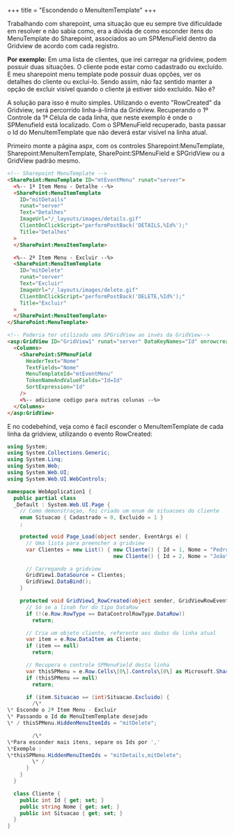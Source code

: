 +++
title = "Escondendo o MenuItemTemplate"
+++

Trabalhando com sharepoint, uma situação que eu sempre tive dificuldade em resolver e não sabia como, era a dúvida de como esconder itens do MenuTemplate do Sharepoint, associados ao um SPMenuField dentro da Gridview de acordo com cada registro.

**Por exemplo:**
Em uma lista de clientes, que irei carregar na gridview, podem possuir duas situações.
O cliente pode estar como cadastrado ou excluído.
E meu sharepoint menu template pode possuir duas opções, ver os detalhes do cliente ou excluí-lo.
Sendo assim, não faz sentido manter a opção de excluir visível quando o cliente já estiver sido excluído.
Não é?

A solução para isso é muito simples.
Utilizando o evento "RowCreated" da Gridview, será percorrido linha-à-linha da Gridview. Recuperando o 1º Controle da 1ª Célula de cada linha, que neste exemplo é onde o SPMenufield está localizado.
Com o SPMenuField recuperado, basta passar o Id do MenuItemTemplate que não deverá estar visível na linha atual.

Primeiro monte a página aspx, com os controles Sharepoint:MenuTemplate, Sharepoint:MenuItemTemplate, SharePoint:SPMenuField e SPGridView ou a GridView padrão mesmo.

```html
<!-- Sharepoint MenuTemplate -->
<SharePoint:MenuTemplate ID="mtEventMenu" runat="server">
  <%-- 1º Item Menu - Detalhe --%>
  <SharePoint:MenuItemTemplate
    ID="mitDetails"
    runat="server"
    Text="Detalhes"
    ImageUrl="/_layouts/images/details.gif"
    ClientOnClickScript="performPostBack('DETAILS,%Id%');"
    Title="Detalhes"
  >
  </SharePoint:MenuItemTemplate>

  <%-- 2º Item Menu - Excluir --%>
  <SharePoint:MenuItemTemplate
    ID="mitDelete"
    runat="server"
    Text="Excluir"
    ImageUrl="/_layouts/images/delete.gif"
    ClientOnClickScript="performPostBack('DELETE,%Id%');"
    Title="Excluir"
  >
  </SharePoint:MenuItemTemplate>
</SharePoint:MenuTemplate>

<!-- Poderia ter utilizado uma SPGridView ao invés da GridView-->
<asp:GridView ID="GridView1" runat="server" DataKeyNames="Id" onrowcreated="GridView1_RowCreated">
  <Columns>
    <SharePoint:SPMenuField
      HeaderText="Nome"
      TextFields="Nome"
      MenuTemplateId="mtEventMenu"
      TokenNameAndValueFields="Id=Id"
      SortExpression="Id"
    />
    <%-- adicione codigo para outras colunas --%>
  </Columns>
</asp:GridView>
```

E no codebehind, veja como é facil esconder o MenuItemTemplate de cada linha da gridview, utilizando o evento RowCreated:

```cs
using System;
using System.Collections.Generic;
using System.Linq;
using System.Web;
using System.Web.UI;
using System.Web.UI.WebControls;

namespace WebApplication1 {
  public partial class
  _Default : System.Web.UI.Page {
    // Como demonstraçao, foi criado um enum de situacoes do cliente
    enum Situacao { Cadastrado = 0, Excluido = 1 }
    ;

    protected void Page_Load(object sender, EventArgs e) {
      // Uma lista para preencher a gridview
      var Clientes = new List() { new Cliente() { Id = 1, Nome = "Pedro", Situacao = (int)Situacao.Cadastrado },
                                  new Cliente() { Id = 2, Nome = "João", Situacao = (int)Situacao.Excluido } };

      // Carregando a gridview
      GridView1.DataSource = Clientes;
      GridView1.DataBind();
    }

    protected void GridView1_RowCreated(object sender, GridViewRowEventArgs e) {
      // Só se a linah for do tipo DataRow
      if (!(e.Row.RowType == DataControlRowType.DataRow))
        return;

      // Cria um objeto cliente, referente aos dados da linha atual
      var item = e.Row.DataItem as Cliente;
      if (item == null)
        return;

      // Recupera o controle SPMenuField desta linha
      var thisSPMenu = e.Row.Cells\[0\].Controls\[0\] as Microsoft.SharePoint.WebControls.Menu;
      if (thisSPMenu == null)
        return;

      if (item.Situacao == (int)Situacao.Excluido) {
        /\*
\* Esconde o 2º Item Menu - Excluir
\* Passando o Id do MenuItemTemplate desejado
\* / thisSPMenu.HiddenMenuItemIds = "mitDelete";

        /\*
\*Para esconder mais itens, separe os Ids por ','
\*Exemplo :
\*thisSPMenu.HiddenMenuItemIds = "mitDetails,mitDelete";
        \* /
      }
    }
  }

  class Cliente {
    public int Id { get; set; }
    public string Nome { get; set; }
    public int Situacao { get; set; }
  }
}
```

